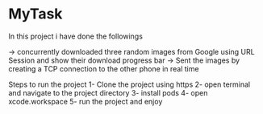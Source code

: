 # MyTask
In this project i have done the followings

-> concurrently downloaded three random images from Google using URL Session and show their download progress bar
-> Sent the images by creating a TCP connection to the other phone in real time

Steps to run the project
1- Clone the project using https
2- open terminal and navigate to the project directory
3- install pods
4- open xcode.workspace
5- run the project and enjoy
